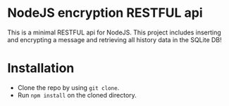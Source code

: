 # NodeJS encryption RESTFUL api

This is a minimal RESTFUL api for NodeJS. This project includes inserting and encrypting a message and retrieving all history data in the SQLite DB!

# Installation

* Clone the repo by using ```git clone```.
* Run ```npm install``` on the cloned directory.
